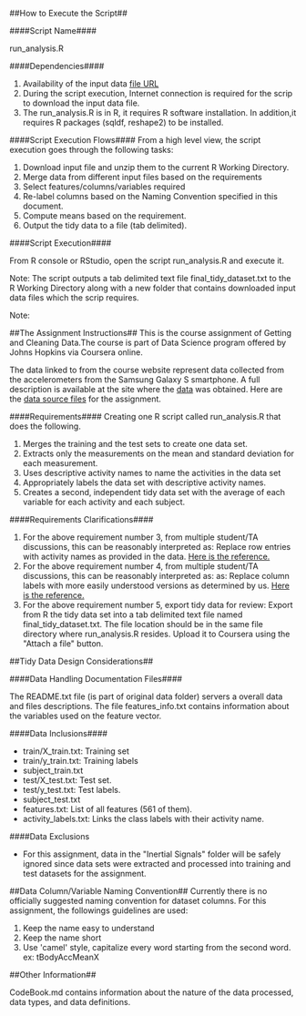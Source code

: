 ##How to Execute the Script##

####Script Name####

run\_analysis.R

####Dependencies####

1. Availability of the input data [file URL](https://d396qusza40orc.cloudfront.net/getdata%2Fprojectfiles%2FUCI%20HAR%20Dataset.zip) 
2. During the script execution, Internet connection is required for the scrip to download the input data file.  
3. The run_analysis.R is in R, it requires R software installation. In addition,it requires R packages (sqldf, reshape2) to be installed.

####Script Execution Flows####
From a high level view, the script execution goes through the following tasks:

1. Download input file and unzip them to the current R Working Directory.
2. Merge data from different input files based on the requirements
3. Select features/columns/variables required 
4. Re-label columns based on the Naming Convention specified in this document.
5. Compute means based on the requirement. 
6. Output the tidy data to a file (tab delimited). 

####Script Execution####

From R console or RStudio, open the script run_analysis.R and execute it. 

Note: The script outputs a tab delimited text file final\_tidy\_dataset.txt to the R Working Directory along with a new folder that contains downloaded input data files which the scrip requires.   

Note:  

##The Assignment Instructions##
This is the course assignment of Getting and Cleaning Data.The course is part of Data Science program offered by Johns Hopkins via Coursera online.
    
The data linked to from the course website represent data collected from the 
accelerometers from the Samsung Galaxy S smartphone. A full description is available at the site where the [data](http://archive.ics.uci.edu/ml/datasets/Human+Activity+Recognition+Using+Smartphones) was obtained. Here are the [data source files](https://d396qusza40orc.cloudfront.net/getdata%2Fprojectfiles%2FUCI%20HAR%20Dataset.zip) for the assignment.   


####Requirements####
Creating one R script called run_analysis.R that does the following.
 
1. Merges the training and the test sets to create one data set.
2. Extracts only the measurements on the mean and standard deviation for each measurement. 
3. Uses descriptive activity names to name the activities in the data set
4. Appropriately labels the data set with descriptive activity names.
5. Creates a second, independent tidy data set with the average of each variable for each activity and each subject. 

####Requirements Clarifications####
1. For the above requirement number 3, from  multiple student/TA discussions, this can be reasonably 
   interpreted as: Replace row entries with activity names as provided in the data. [Here is the reference.](https://class.coursera.org/getdata-003/forum/thread?thread_id=55#post-205)
2. For the above requirement number 4, from  multiple student/TA discussions, this can be reasonably 
   interpreted as: as: Replace column labels with more easily understood versions as determined by us. [Here is the reference.](https://class.coursera.org/getdata-003/forum/thread?thread_id=55#post-205)
3. For the above requirement number 5, export tidy data for review: Export from R the tidy data set into a  tab delimited text file named final\_tidy\_dataset.txt. The file location should be in the same file directory where run\_analysis.R resides. Upload it to Coursera using the "Attach a 
   file" button.

##Tidy Data Design Considerations##

####Data Handling Documentation Files####

The README.txt file (is part of original data folder) servers a overall data and files descriptions.
The file features\_info.txt contains information about the variables used on the feature vector.
 
####Data Inclusions####
* train/X_train.txt: Training set
* train/y_train.txt: Training labels
* subject_train.txt
* test/X_test.txt: Test set.
* test/y_test.txt: Test labels.
* subject_test.txt
* features.txt: List of all features (561 of them).
* activity_labels.txt: Links the class labels with their activity name.
   
####Data Exclusions 

* For this assignment, data in the "Inertial Signals" folder will be safely ignored since data sets were extracted and processed into training and test datasets for the assignment.

##Data Column/Variable Naming Convention##
  Currently there is no officially suggested naming convention for dataset columns. For this assignment, the followings guidelines are used:

1. Keep the name easy to understand
2. Keep the name short
3. Use 'camel' style, capitalize every word starting from the second word. ex: tBodyAccMeanX 


##Other Information##

CodeBook.md contains information about the nature of the data processed, data types, and data definitions.   
